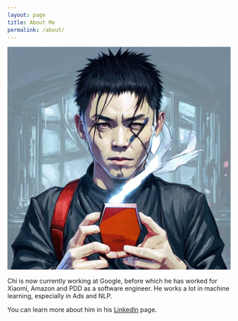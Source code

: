 ```yaml
---
layout: page
title: About Me
permalink: /about/
---
```


![](/images/profile.png)

Chi is now currently working at Google, before which he has worked for Xiaomi, Amazon and PDD as a software engineer. He works a lot in machine learning, especially in Ads and NLP.

You can learn more about him in his [LinkedIn](https://www.linkedin.com/in/chizhangzju) page.

